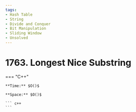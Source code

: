 ```yaml
---
tags:
- Hash Table
- String
- Divide and Conquer
- Bit Manipulation
- Sliding Window
- Unsolved
---
```



# 1763. Longest Nice Substring

=== "C++"

    **Time:** $O()$

    **Space:** $O()$

    ``` c++
    ```